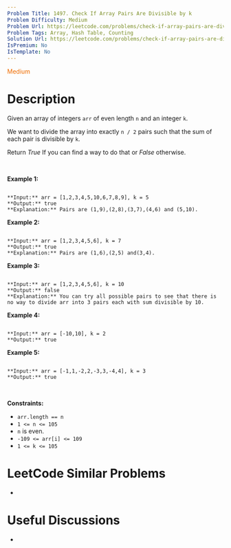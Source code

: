 ```yaml
---
Problem Title: 1497. Check If Array Pairs Are Divisible by k
Problem Difficulty: Medium
Problem Url: https://leetcode.com/problems/check-if-array-pairs-are-divisible-by-k/
Problem Tags: Array, Hash Table, Counting
Solution Url: https://leetcode.com/problems/check-if-array-pairs-are-divisible-by-k/solution/
IsPremium: No
IsTemplate: No
---
```


<span style="color: rgb(239, 108, 0);">Medium</span>

# Description

Given an array of integers `arr` of even length `n` and an integer `k`.


We want to divide the array into exactly `n / 2` pairs such that the sum of each pair is divisible by `k`.


Return *True* If you can find a way to do that or *False* otherwise.


 


**Example 1:**



```

**Input:** arr = [1,2,3,4,5,10,6,7,8,9], k = 5
**Output:** true
**Explanation:** Pairs are (1,9),(2,8),(3,7),(4,6) and (5,10).

```

**Example 2:**



```

**Input:** arr = [1,2,3,4,5,6], k = 7
**Output:** true
**Explanation:** Pairs are (1,6),(2,5) and(3,4).

```

**Example 3:**



```

**Input:** arr = [1,2,3,4,5,6], k = 10
**Output:** false
**Explanation:** You can try all possible pairs to see that there is no way to divide arr into 3 pairs each with sum divisible by 10.

```

**Example 4:**



```

**Input:** arr = [-10,10], k = 2
**Output:** true

```

**Example 5:**



```

**Input:** arr = [-1,1,-2,2,-3,3,-4,4], k = 3
**Output:** true

```

 


**Constraints:**


* `arr.length == n`
* `1 <= n <= 105`
* `n` is even.
* `-109 <= arr[i] <= 109`
* `1 <= k <= 105`




# LeetCode Similar Problems

- []()

# Useful Discussions

- []()

